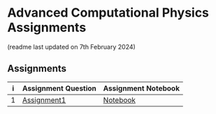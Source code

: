# Advanced Computational Physics Assignments

(readme last updated on 7th February 2024)

## Assignments

| i | Assignment Question | Assignment Notebook |
|---|----------------------|---------------------|
| 1 | [Assignment1](assignments/assign1.pdf) | [Notebook](solns/asg1.ipynb) |


<!--

## Exams and Projects

- [**Midsem Exam**](midsem.ipynb)
- [**DIY Project**](DIY%20Project/main.pdf)
- [**Endsem Exam**](endsem.ipynb)

-->

